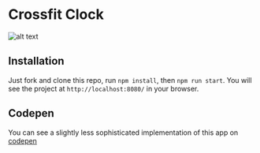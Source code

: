 # Crossfit Clock

![alt text](https://raw.githubusercontent.com/qualitydixon/CrossfitClock/master/app/screenshots/screen1.png "Tabata")

## Installation

Just fork and clone this repo, run `npm install`, then `npm run start`. You will see the project at `http://localhost:8080/` in your browser.

## Codepen

You can see a slightly less sophisticated implementation of this app on [codepen](http://codepen.io/qualitydixon/pen/wMNqXq)
